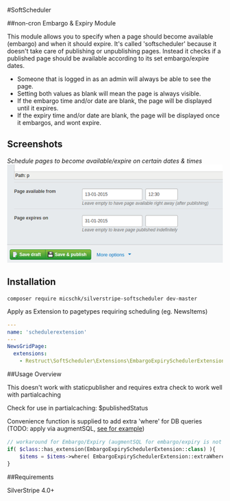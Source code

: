 #SoftScheduler

##non-cron Embargo & Expiry Module

This module allows you to specify when a page should become available (embargo) and when it should expire. It's called 'softscheduler' because it doesn't take care of publishing or unpublishing pages. Instead it checks if a published page should be available according to its set embargo/expire dates.

- Someone that is logged in as an admin will always be able to see the page.
- Setting both values as blank will mean the page is always visible.
- If the embargo time and/or date are blank, the page will be displayed until it expires.
- If the expiry time and/or date are blank, the page will be displayed once it embargos, and wont expire.


## Screenshots

*Schedule pages to become available/expire on certain dates & times*
![](images/screenshots/schedulefields.png)


## Installation

```
composer require micschk/silverstripe-softscheduler dev-master
```

Apply as Extension to pagetypes requiring scheduling (eg. NewsItems)

```yaml
---
name: 'schedulerextension'
---
NewsGridPage:
  extensions:
    - Restruct\SoftScheduler\Extensions\EmbargoExpirySchedulerExtension
```

##Usage Overview

This doesn't work with staticpublisher and requires extra check to work well with partialcaching

Check for use in partialcaching:
$publishedStatus

Convenience function is supplied to add extra 'where' for DB queries (TODO: apply via augmentSQL, [see for example](https://github.com/micmania1/silverstripe-blogger/blob/1.0/extensions/BlogPostFilter.php))

```php
// workaround for Embargo/Expiry (augmentSQL for embargo/expiry is not working yet);
if( $class::has_extension(EmbargoExpirySchedulerExtension::class) ){
	$items = $items->where( EmbargoExpirySchedulerExtension::extraWhereQuery($class) );
}
```

##Requirements

SilverStripe 4.0+
